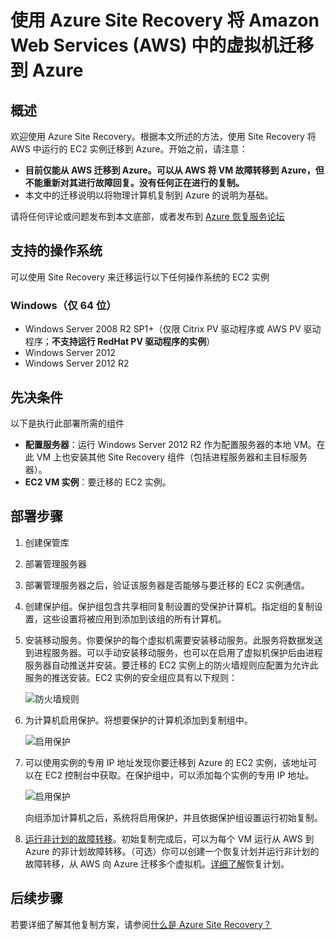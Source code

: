 <properties
    pageTitle="使用 Site Recovery 将虚拟机从 Amazon Web Services 迁移到 Azure | Azure"
    description="本文介绍如何使用 Azure Site Recovery 将 Amazon Web Services (AWS) 中运行的虚拟机迁移到 Azure。"
    services="site-recovery"
    documentationcenter=""
    author="rayne-wiselman"
    manager="jwhit"
    editor="" />  

<tags
    ms.assetid="ddb412fd-32a8-4afa-9e39-738b11b91118"
    ms.service="site-recovery"
    ms.devlang="na"
    ms.topic="article"
    ms.tgt_pltfrm="na"
    ms.workload="backup-recovery"
    ms.date="11/01/2016"
    wacn.date="01/04/2017"
    ms.author="raynew" />  


# 使用 Azure Site Recovery 将 Amazon Web Services (AWS) 中的虚拟机迁移到 Azure
## 概述
欢迎使用 Azure Site Recovery。根据本文所述的方法，使用 Site Recovery 将 AWS 中运行的 EC2 实例迁移到 Azure。开始之前，请注意：


- **目前仅能从 AWS 迁移到 Azure。可以从 AWS 将 VM 故障转移到 Azure，但不能重新对其进行故障回复。没有任何正在进行的复制。**
- 本文中的迁移说明以将物理计算机复制到 Azure 的说明为基础。


请将任何评论或问题发布到本文底部，或者发布到 [Azure 恢复服务论坛](https://social.msdn.microsoft.com/Forums/zh-cn/home?forum=hypervrecovmgr)

## 支持的操作系统
可以使用 Site Recovery 来迁移运行以下任何操作系统的 EC2 实例

### Windows（仅 64 位）
* Windows Server 2008 R2 SP1+（仅限 Citrix PV 驱动程序或 AWS PV 驱动程序；**不支持运行 RedHat PV 驱动程序的实例**）
* Windows Server 2012
* Windows Server 2012 R2


## 先决条件
以下是执行此部署所需的组件

- **配置服务器**：运行 Windows Server 2012 R2 作为配置服务器的本地 VM。在此 VM 上也安装其他 Site Recovery 组件（包括进程服务器和主目标服务器）。
- **EC2 VM 实例**：要迁移的 EC2 实例。

## 部署步骤

1. 创建保管库
2. 部署管理服务器
3. 部署管理服务器之后，验证该服务器是否能够与要迁移的 EC2 实例通信。
4. 创建保护组。保护组包含共享相同复制设置的受保护计算机。指定组的复制设置，这些设置将被应用到添加到该组的所有计算机。 
5. 安装移动服务。你要保护的每个虚拟机需要安装移动服务。此服务将数据发送到进程服务器。可以手动安装移动服务，也可以在启用了虚拟机保护后由进程服务器自动推送并安装。要迁移的 EC2 实例上的防火墙规则应配置为允许此服务的推送安装。EC2 实例的安全组应具有以下规则：

	![防火墙规则](./media/site-recovery-migrate-aws-to-azure/migrate-firewall.png)

6. 为计算机启用保护。将想要保护的计算机添加到复制组中。

	![启用保护](./media/site-recovery-migrate-aws-to-azure/migrate-add-machines.png)

7. 可以使用实例的专用 IP 地址发现你要迁移到 Azure 的 EC2 实例，该地址可以在 EC2 控制台中获取。在保护组中，可以添加每个实例的专用 IP 地址。

	![启用保护](./media/site-recovery-migrate-aws-to-azure/migrate-machine-ip.png)

	向组添加计算机之后，系统将启用保护，并且依据保护组设置运行初始复制。

9. [运行非计划的故障转移](/documentation/articles/site-recovery-failover/#run-an-unplanned-failover)。初始复制完成后，可以为每个 VM 运行从 AWS 到 Azure 的非计划故障转移。（可选）你可以创建一个恢复计划并运行非计划的故障转移，从 AWS 向 Azure 迁移多个虚拟机。[详细了解](/documentation/articles/site-recovery-create-recovery-plans/)恢复计划。
		
## 后续步骤

若要详细了解其他复制方案，请参阅[什么是 Azure Site Recovery？](/documentation/articles/site-recovery-overview/)

<!---HONumber=Mooncake_Quality_Review_0104_2017-->